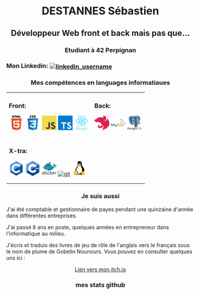 <h1 align="center">DESTANNES Sébastien</h1>
<h2 align="center">Développeur Web front et back mais pas que...</h2>
<h3 align="center">Etudiant à 42 Perpignan</h3>

<h3 align="left">Mon Linkedin:
	<a href="https://www.linkedin.com/in/sébastien-destannes-9606b9212/" target="blank"><img align="center" src="https://raw.githubusercontent.com/rahuldkjain/github-profile-readme-generator/master/src/images/icons/Social/linked-in-alt.svg" alt="linkedin_username" height="20" width="30" /></a>
</h3>
<h3 align=center> Mes compétences en languages informatiaues</h3>
<table>
  <tr>
	<td valign="center">
		<h3 align="left">Front:</h3>
		<p align="left">
		<a href="https://www.w3.org/html/" target="_blank" rel="noreferrer"><img src="https://raw.githubusercontent.com/devicons/devicon/master/icons/html5/html5-original-wordmark.svg" alt="html5" width="40" height="40"/></a>
		<a href="https://www.w3schools.com/css/" target="_blank" rel="noreferrer"><img src="https://raw.githubusercontent.com/devicons/devicon/master/icons/css3/css3-original-wordmark.svg" alt="css3" width="40" height="40"/></a>
		<a href="https://developer.mozilla.org/en-US/docs/Web/JavaScript" target="_blank" rel="noreferrer"><img src="https://raw.githubusercontent.com/devicons/devicon/master/icons/javascript/javascript-original.svg" alt="javascript" width="40" height="40"/></a>
		<a href="https://www.typescriptlang.org/" target="_blank" rel="noreferrer"><img src="https://raw.githubusercontent.com/devicons/devicon/master/icons/typescript/typescript-original.svg" alt="typescript" width="40" height="40"/></a>
		<a href="https://reactjs.org/" target="_blank" rel="noreferrer"><img src="https://raw.githubusercontent.com/devicons/devicon/master/icons/react/react-original-wordmark.svg" alt="react" width="40" height="40"/></a>
		</p>
	</td>
	<td>
		<h3 align="left">Back:</h3>
		<p align="left">
			<a href="https://nestjs.com/" target="_blank" rel="noreferrer"><img src="https://raw.githubusercontent.com/devicons/devicon/master/icons/nestjs/nestjs-plain.svg" alt="nestjs" width="40" height="40"/></a>
			<a href="https://www.mysql.com/" target="_blank" rel="noreferrer"><img src="https://raw.githubusercontent.com/devicons/devicon/master/icons/mysql/mysql-original-wordmark.svg" alt="mysql" width="40" height="40"/></a>
			<a href="https://www.postgresql.org" target="_blank" rel="noreferrer"><img src="https://raw.githubusercontent.com/devicons/devicon/master/icons/postgresql/postgresql-original-wordmark.svg" alt="postgresql" width="40" height="40"/></a>
		</p>
	</td>
	</tr>
	<tr>
		<td valign="center"  colspan=2>
			<h3 align="left">X-tra:</h3>
			<p align="left">
				<a href="https://www.cprogramming.com/" target="_blank" rel="noreferrer"><img src="https://raw.githubusercontent.com/devicons/devicon/master/icons/c/c-original.svg" alt="c" width="40" height="40"/></a>
				<a href="https://www.w3schools.com/cpp/" target="_blank" rel="noreferrer"><img src="https://raw.githubusercontent.com/devicons/devicon/master/icons/cplusplus/cplusplus-original.svg" alt="cplusplus" width="40" height="40"/></a>
				<a href="https://www.docker.com/" target="_blank" rel="noreferrer"><img src="https://raw.githubusercontent.com/devicons/devicon/master/icons/docker/docker-original-wordmark.svg" alt="docker" width="40" height="40"/></a>
				<a href="https://git-scm.com/" target="_blank" rel="noreferrer"><img src="https://www.vectorlogo.zone/logos/git-scm/git-scm-icon.svg" alt="git" width="40" height="40"/></a>
				<a href="https://www.linux.org/" target="_blank" rel="noreferrer"><img src="https://raw.githubusercontent.com/devicons/devicon/master/icons/linux/linux-original.svg" alt="linux" width="40" height="40"/></a>
			</p>
		</td>
	</tr>
</table>
<h3 align="center">Je suis aussi</h3>
<p align="left">J'ai été comptable et gestionnaire de payes pendant une quinzaine d'année dans différentes entreprises.</p>
<p>J'ai passé 8 ans en poste, quelques années en entrepreneur dans l'informatique au milieu.</p>
<p>J'écris et traduis des livres de jeu de rôle de l'anglais vers le français sous le nom de plume de Gobelin Nounours. Vous pouvez en consulter quelques uns ici :</p>
<p align="center"><a href="https://gobelin-nounours.itch.io/">Lien vers mon itch.io</a></p>
<h3 align="center">mes stats github</h3>
<p align="center"><a href="https://komarev.com/ghpvc/?username=Nours42/</a></p>

[^1]Le saviez-vous ?
[^2]Vous pouvez manger autant de crevettes que vous voulez, vous ne serez jamais rose comme un flamand rose
